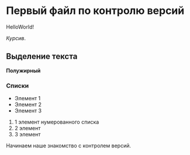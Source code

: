  # Первый файл по контролю версий
 
 HelloWorld!

*Курсив*.

## Выделение текста

**Полужирный**

### Списки

* Элемент 1
* Элемент 2 
* Элемент 3

1. 1 элемент нумерованного списка
2. 2 элемент
3. 3 элемент



Начинаем наше знакомство с контролем версий.